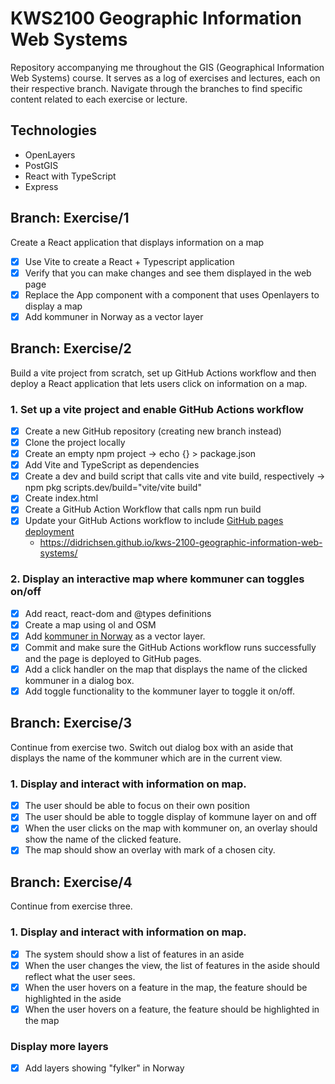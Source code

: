 # KWS2100 Geographic Information Web Systems

Repository accompanying me throughout the GIS (Geographical Information Web Systems) course.
It serves as a log of exercises and lectures, each on their respective branch.
Navigate through the branches to find specific content related to each exercise or lecture.

## Technologies

- OpenLayers
- PostGIS
- React with TypeScript
- Express

## Branch: Exercise/1

Create a React application that displays information on a map

- [x] Use Vite to create a React + Typescript application
- [x] Verify that you can make changes and see them displayed in the web page
- [x] Replace the App component with a component that uses Openlayers to display a map
- [x] Add kommuner in Norway as a vector layer

## Branch: Exercise/2

Build a vite project from scratch, set up GitHub Actions workflow and then deploy a React application
that lets users click on information on a map.

### 1. Set up a vite project and enable GitHub Actions workflow

- [x] Create a new GitHub repository (creating new branch instead)
- [x] Clone the project locally
- [x] Create an empty npm project -> echo {} > package.json
- [x] Add Vite and TypeScript as dependencies
- [x] Create a dev and build script that calls vite and vite build, respectively -> npm pkg scripts.dev/build="vite/vite build"
- [x] Create index.html
- [x] Create a GitHub Action Workflow that calls npm run build
- [x] Update your GitHub Actions workflow to include [GitHub pages deployment](https://github.com/actions/deploy-pages)
  - https://didrichsen.github.io/kws-2100-geographic-information-web-systems/

### 2. Display an interactive map where kommuner can toggles on/off

- [x] Add react, react-dom and @types definitions
- [x] Create a map using ol and OSM
- [x] Add [kommuner in Norway](https://www.eriksmistad.no/norges-fylker-og-kommuner-i-geojson-format/) as a vector layer.
- [x] Commit and make sure the GitHub Actions workflow runs successfully and the page is deployed to GitHub pages.
- [x] Add a click handler on the map that displays the name of the clicked kommuner in a dialog box.
- [x] Add toggle functionality to the kommuner layer to toggle it on/off.

## Branch: Exercise/3

Continue from exercise two. Switch out dialog box with an aside that displays the name of the kommuner
which are in the current view.

### 1. Display and interact with information on map.

- [x] The user should be able to focus on their own position
- [x] The user should be able to toggle display of kommune layer on and off
- [x] When the user clicks on the map with kommuner on, an overlay should show the name of the clicked feature.
- [x] The map should show an overlay with mark of a chosen city.

## Branch: Exercise/4

Continue from exercise three.

### 1. Display and interact with information on map.

- [x] The system should show a list of features in an aside
- [x] When the user changes the view, the list of features in the aside should reflect what the user sees.
- [x] When the user hovers on a feature in the map, the feature should be highlighted in the aside
- [x] When the user hovers on a feature, the feature should be highlighted in the map

### Display more layers

- [x] Add layers showing "fylker" in Norway
